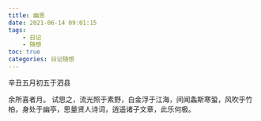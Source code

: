 ```yaml
---
title: 幽思
date: 2021-06-14 09:01:15
tags:
    - 日记
    - 随想
toc: true
categories: 日记随想
---
```

辛丑五月初五于泗县
<!--more-->
余所喜者月。
试思之，流光照于素野，白金浮于江海，间闻螽斯寒蛩，风吹乎竹柏，身处于幽亭，思量贤人诗词，逍遥诸子文章，此乐何极。